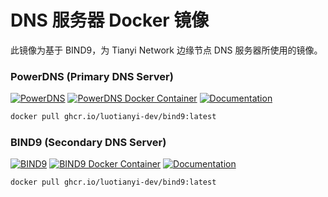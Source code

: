 # DNS 服务器 Docker 镜像

此镜像为基于 BIND9，为 Tianyi Network 边缘节点 DNS 服务器所使用的镜像。


### PowerDNS (Primary DNS Server)
[![PowerDNS](https://github.com/luotianyi-dev/dns-server/actions/workflows/powerdns.yml/badge.svg)](https://github.com/luotianyi-dev/dns-server/actions/workflows/powerdns.yml)
[![PowerDNS Docker Container](https://img.shields.io/badge/ghcr.io-luotianyi--dev%2Fpowerdns-blue?style=flat-square)](https://github.com/orgs/luotianyi-dev/packages/container/package/powerdns)
[![Documentation](https://img.shields.io/badge/readme-blue?style=flat-square)](https://github.com/luotianyi-dev/dns-server/tree/main/powerdns)

```bash
docker pull ghcr.io/luotianyi-dev/bind9:latest
```


### BIND9 (Secondary DNS Server)
[![BIND9](https://github.com/luotianyi-dev/dns-server/actions/workflows/bind9.yml/badge.svg)](https://github.com/luotianyi-dev/dns-server/actions/workflows/bind9.yml)
[![BIND9 Docker Container](https://img.shields.io/badge/ghcr.io-luotianyi--dev%2Fbind9-blue?style=flat-square)](https://github.com/orgs/luotianyi-dev/packages/container/package/bind9)
[![Documentation](https://img.shields.io/badge/readme-blue?style=flat-square)](https://github.com/luotianyi-dev/dns-server/tree/main/bind9)

```bash
docker pull ghcr.io/luotianyi-dev/bind9:latest
```
